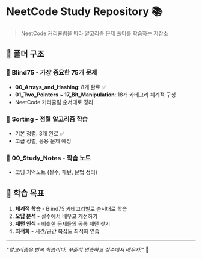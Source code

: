 # NeetCode Study Repository 📚

> NeetCode 커리큘럼을 따라 알고리즘 문제 풀이를 학습하는 저장소

## 📁 폴더 구조

### 🎯 **Blind75** - 가장 중요한 75개 문제
- **00_Arrays_and_Hashing**: 8개 완료 ✅
- **01_Two_Pointers ~ 17_Bit_Manipulation**: 18개 카테고리 체계적 구성
- NeetCode 커리큘럼 순서대로 정리

### 🔄 **Sorting** - 정렬 알고리즘 학습
- 기본 정렬: 3개 완료 ✅
- 고급 정렬, 응용 문제 예정

### 📖 **00_Study_Notes** - 학습 노트
- 코딩 기억노트 (실수, 패턴, 문법 정리)

## 🎯 학습 목표

1. **체계적 학습** - Blind75 카테고리별로 순서대로 학습
2. **오답 분석** - 실수에서 배우고 개선하기
3. **패턴 인식** - 비슷한 문제들의 공통 패턴 찾기
4. **최적화** - 시간/공간 복잡도 최적화 연습

---

*"알고리즘은 반복 학습이다. 꾸준히 연습하고 실수에서 배우자!"* 🚀
